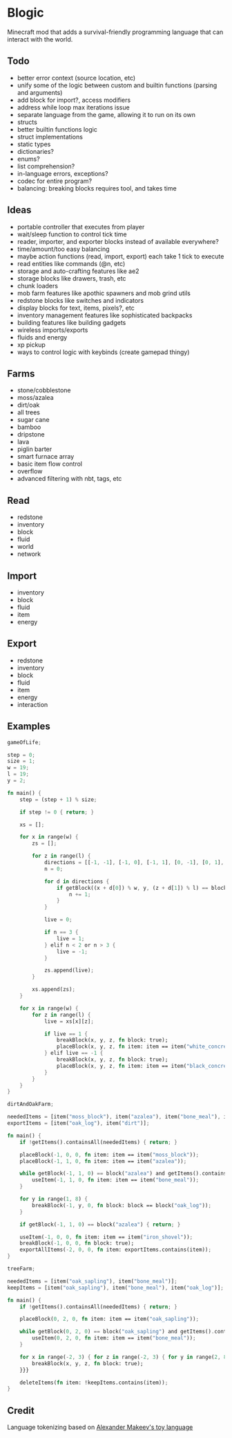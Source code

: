 # Blogic

Minecraft mod that adds a survival-friendly programming language that can interact with the world.

## Todo

- better error context (source location, etc)
- unify some of the logic between custom and builtin functions (parsing and arguments)
- add block for import?, access modifiers
- address while loop max iterations issue
- separate language from the game, allowing it to run on its own
- structs
- better builtin functions logic
- struct implementations
- static types
- dictionaries?
- enums?
- list comprehension?
- in-language errors, exceptions?
- codec for entire program?
- balancing: breaking blocks requires tool, and takes time

## Ideas

- portable controller that executes from player
- wait/sleep function to control tick time
- reader, importer, and exporter blocks instead of available everywhere?
- time/amount/too easy balancing
- maybe action functions (read, import, export) each take 1 tick to execute
- read entities like commands (@n, etc)
- storage and auto-crafting features like ae2
- storage blocks like drawers, trash, etc
- chunk loaders
- mob farm features like apothic spawners and mob grind utils
- redstone blocks like switches and indicators
- display blocks for text, items, pixels?, etc
- inventory management features like sophisticated backpacks
- building features like building gadgets
- wireless imports/exports
- fluids and energy
- xp pickup
- ways to control logic with keybinds (create gamepad thingy)

## Farms

- stone/cobblestone
- moss/azalea
- dirt/oak
- all trees
- sugar cane
- bamboo
- dripstone
- lava
- piglin barter
- smart furnace array
- basic item flow control
- overflow
- advanced filtering with nbt, tags, etc

## Read

- redstone
- inventory
- block
- fluid
- world
- network

## Import

- inventory
- block
- fluid
- item
- energy

## Export

- redstone
- inventory
- block
- fluid
- item
- energy
- interaction

## Examples

```rust
gameOfLife;

step = 0;
size = 1;
w = 19;
l = 19;
y = 2;

fn main() {
    step = (step + 1) % size;

    if step != 0 { return; }

    xs = [];

    for x in range(w) {
        zs = [];

        for z in range(l) {
            directions = [[-1, -1], [-1, 0], [-1, 1], [0, -1], [0, 1], [1, -1], [1, 0], [1, 1]];
            n = 0;

            for d in directions {
                if getBlock((x + d[0]) % w, y, (z + d[1]) % l) == block("white_concrete") {
                    n += 1;
                }
            }

            live = 0;

            if n == 3 {
                live = 1;
            } elif n < 2 or n > 3 {
                live = -1;
            }

            zs.append(live);
        }

        xs.append(zs);
    }

    for x in range(w) {
        for z in range(l) {
            live = xs[x][z];

            if live == 1 {
                breakBlock(x, y, z, fn block: true);
                placeBlock(x, y, z, fn item: item == item("white_concrete"));
            } elif live == -1 {
                breakBlock(x, y, z, fn block: true);
                placeBlock(x, y, z, fn item: item == item("black_concrete"));
            }
        }
    }
}

dirtAndOakFarm;

neededItems = [item("moss_block"), item("azalea"), item("bone_meal"), item("iron_shovel")];
exportItems = [item("oak_log"), item("dirt")];

fn main() {
    if !getItems().containsAll(neededItems) { return; }

    placeBlock(-1, 0, 0, fn item: item == item("moss_block"));
    placeBlock(-1, 1, 0, fn item: item == item("azalea"));

    while getBlock(-1, 1, 0) == block("azalea") and getItems().contains(item("bone_meal")) {
        useItem(-1, 1, 0, fn item: item == item("bone_meal"));
    }

    for y in range(1, 8) {
        breakBlock(-1, y, 0, fn block: block == block("oak_log"));
    }

    if getBlock(-1, 1, 0) == block("azalea") { return; }

    useItem(-1, 0, 0, fn item: item == item("iron_shovel"));
    breakBlock(-1, 0, 0, fn block: true);
    exportAllItems(-2, 0, 0, fn item: exportItems.contains(item));
}

treeFarm;

neededItems = [item("oak_sapling"), item("bone_meal")];
keepItems = [item("oak_sapling"), item("bone_meal"), item("oak_log")];

fn main() {
    if !getItems().containsAll(neededItems) { return; }

    placeBlock(0, 2, 0, fn item: item == item("oak_sapling"));

    while getBlock(0, 2, 0) == block("oak_sapling") and getItems().contains(item("bone_meal")) {
        useItem(0, 2, 0, fn item: item == item("bone_meal"));
    }

    for x in range(-2, 3) { for z in range(-2, 3) { for y in range(2, 8) {
        breakBlock(x, y, z, fn block: true);
    }}}

    deleteItems(fn item: !keepItems.contains(item));
}

```

## Credit

Language tokenizing based on [Alexander Makeev's toy language](https://github.com/alexandermakeev/toy-language)

